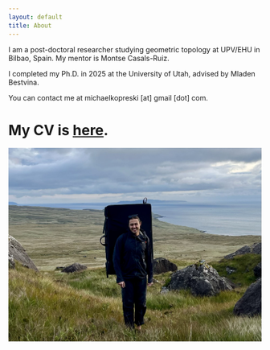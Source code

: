 ```yaml
---
layout: default
title: About
---
```


I am a post-doctoral researcher studying geometric topology at UPV/EHU
in Bilbao, Spain.  My mentor is Montse Casals-Ruiz.

I completed my Ph.D. in 2025 at the University of Utah,
advised by Mladen Bestvina.

You can contact me at michaelkopreski [at] gmail [dot] com.

# My CV is [here](/assets/pdf/cv_2024.pdf).

![A picture of me in Skye](/assets/img/skye.jpg)
